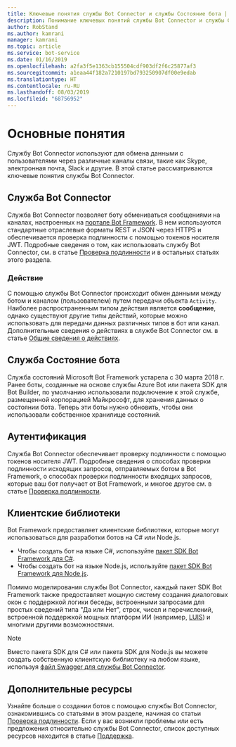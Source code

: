 ```yaml
---
title: Ключевые понятия службы Bot Connector и службы Состояние бота | Документация Майкрософт
description: Понимание ключевых понятий службы Bot Connector и службы Состояние бота платформы Bot Framework.
author: RobStand
ms.author: kamrani
manager: kamrani
ms.topic: article
ms.service: bot-service
ms.date: 01/16/2019
ms.openlocfilehash: a2fa3f5e1363cb155504cdf903df2f6c25877af3
ms.sourcegitcommit: a1eaa44f182a7210197bd793250907df00e9edab
ms.translationtype: HT
ms.contentlocale: ru-RU
ms.lasthandoff: 08/03/2019
ms.locfileid: "68756952"
---
```

# <a name="key-concepts"></a>Основные понятия

Службу Bot Connector используют для обмена данными с пользователями через различные каналы связи, такие как Skype, электронная почта, Slack и другие. В этой статье рассматриваются ключевые понятия службы Bot Connector.

## <a name="bot-connector-service"></a>Служба Bot Connector

Служба Bot Connector позволяет боту обмениваться сообщениями на каналах, настроенных на <a href="https://dev.botframework.com/" target="_blank">портале Bot Framework</a>. В нем используются стандартные отраслевые форматы REST и JSON через HTTPS и обеспечивается проверка подлинности с помощью токенов носителя JWT. Подробные сведения о том, как использовать службу Bot Connector, см. в статье [Проверка подлинности](bot-framework-rest-connector-authentication.md) и в остальных статьях этого раздела.

### <a name="activity"></a>Действие

С помощью службы Bot Connector происходит обмен данными между ботом и каналом (пользователем) путем передачи объекта `Activity`. Наиболее распространенным типом действия является **сообщение**, однако существуют другие типы действий, которые можно использовать для передачи данных различных типов в бот или канал. Дополнительные сведения о действиях в службе Bot Connector см. в статье [Общие сведения о действиях](bot-framework-rest-connector-activities.md).

## <a name="bot-state-service"></a>Служба Состояние бота

Служба состояний Microsoft Bot Framework устарела с 30 марта 2018 г. Ранее боты, созданные на основе службы Azure Bot или пакета SDK для Bot Builder, по умолчанию использовали подключение к этой службе, размещенной корпорацией Майкрософт, для хранения данных о состоянии бота. Теперь эти боты нужно обновить, чтобы они использовали собственное хранилище состояний.

## <a name="authentication"></a>Аутентификация

Служба Bot Connector обеспечивает проверку подлинности с помощью токенов носителя JWT. Подробные сведения о способах проверки подлинности исходящих запросов, отправляемых ботом в Bot Framework, о способах проверки подлинности входящих запросов, которые ваш бот получает от Bot Framework, и многое другое см. в статье [Проверка подлинности](bot-framework-rest-connector-authentication.md). 

## <a name="client-libraries"></a>Клиентские библиотеки

Bot Framework предоставляет клиентские библиотеки, которые могут использоваться для разработки ботов на C# или Node.js. 

- Чтобы создать бот на языке C#, используйте [пакет SDK Bot Framework для C#](../dotnet/bot-builder-dotnet-overview.md). 
- Чтобы создать бот на языке Node.js, используйте [пакет SDK Bot Framework для Node.js](../nodejs/index.md). 

Помимо моделирования службы Bot Connector, каждый пакет SDK Bot Framework также предоставляет мощную систему создания диалоговых окон с поддержкой логики беседы, встроенными запросами для простых сведений типа "Да или Нет", строк, чисел и перечислений, встроенной поддержкой мощных платформ ИИ (например, <a href="https://www.luis.ai/" target="_blank">LUIS</a>) и многими другими возможностями. 

> [!NOTE]
> Вместо пакета SDK для C# или пакета SDK для Node.js вы можете создать собственную клиентскую библиотеку на любом языке, используя <a href="https://aka.ms/connector-swagger-file" target="_blank">файл Swagger для службы Bot Connector</a>.

## <a name="additional-resources"></a>Дополнительные ресурсы

Узнайте больше о создании ботов с помощью службы Bot Connector, ознакомившись со статьями в этом разделе, начиная со статьи [Проверка подлинности](bot-framework-rest-connector-authentication.md). Если у вас возникли проблемы или есть предложения относительно службы Bot Connector, список доступных ресурсов находится в статье [Поддержка](../bot-service-resources-links-help.md). 

